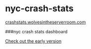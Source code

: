 nyc-crash-stats
===============
[crashstats.wolvesintheserverroom.com](http://crashstats.wolvesintheserverroom.com/)


###nyc crash stats dashboard

[Check out the early version](http://crashstats.wolvesintheserverroom.com/)

